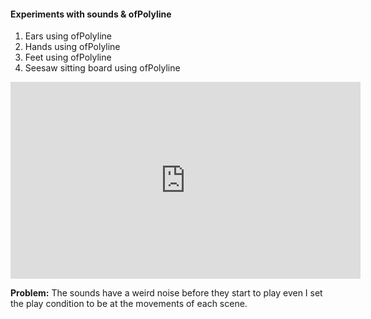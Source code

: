 #### Experiments with sounds & ofPolyline
1. Ears using ofPolyline
2. Hands using ofPolyline
3. Feet using ofPolyline
4. Seesaw sitting board using ofPolyline
<iframe width="560" height="315" src="https://www.youtube.com/embed/L18-Y5wXXXM" frameborder="0" allow="accelerometer; autoplay; encrypted-media; gyroscope; picture-in-picture" allowfullscreen></iframe>

**Problem:**
The sounds have a weird noise before they start to play even I set the play condition to be at the movements of each scene.
